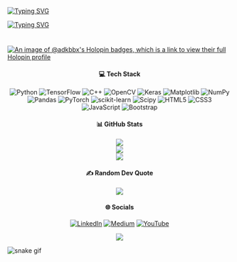 

[![Typing SVG](https://readme-typing-svg.demolab.com?font=Fira+Code&weight=600&duration=1&pause=1000&color=FFD83D&background=FFFFFF00&center=true&repeat=false&random=true&width=435&lines=Akshay+Dilip+Kumar)](https://git.io/typing-svg)

[![Typing SVG](https://readme-typing-svg.demolab.com?font=Fira+Code&duration=4999&pause=1000&color=FFD83D&background=FFFFFF00&center=true&random=false&width=435&lines=----+Machine-Learning-Engineer+----;Nice+to+meet+you!+%F0%9F%91%8B)](https://git.io/typing-svg)


#

[![An image of @adkbbx's Holopin badges, which is a link to view their full Holopin profile](https://holopin.me/adkbbx)](https://holopin.io/@adkbbx)

<div align="center">


#### 💻 Tech Stack
![Python](https://img.shields.io/badge/python-3670A0?style=for-the-badge&logo=python&logoColor=ffdd54) 
![TensorFlow](https://img.shields.io/badge/TensorFlow-%23FF6F00.svg?style=for-the-badge&logo=TensorFlow&logoColor=white)
![C++](https://img.shields.io/badge/c++-%2300599C.svg?style=for-the-badge&logo=c%2B%2B&logoColor=white) 
![OpenCV](https://img.shields.io/badge/opencv-%23white.svg?style=for-the-badge&logo=opencv&logoColor=white) 
![Keras](https://img.shields.io/badge/Keras-%23D00000.svg?style=for-the-badge&logo=Keras&logoColor=white) 
![Matplotlib](https://img.shields.io/badge/Matplotlib-%23ffffff.svg?style=for-the-badge&logo=Matplotlib&logoColor=black) 
![NumPy](https://img.shields.io/badge/numpy-%23013243.svg?style=for-the-badge&logo=numpy&logoColor=white) 
![Pandas](https://img.shields.io/badge/pandas-%23150458.svg?style=for-the-badge&logo=pandas&logoColor=white) 
![PyTorch](https://img.shields.io/badge/PyTorch-%23EE4C2C.svg?style=for-the-badge&logo=PyTorch&logoColor=white) 
![scikit-learn](https://img.shields.io/badge/scikit--learn-%23F7931E.svg?style=for-the-badge&logo=scikit-learn&logoColor=white) 
![Scipy](https://img.shields.io/badge/SciPy-%230C55A5.svg?style=for-the-badge&logo=scipy&logoColor=%white) 
![HTML5](https://img.shields.io/badge/html5-%23E34F26.svg?style=for-the-badge&logo=html5&logoColor=white) 
![CSS3](https://img.shields.io/badge/css3-%231572B6.svg?style=for-the-badge&logo=css3&logoColor=white) 
![JavaScript](https://img.shields.io/badge/javascript-%23323330.svg?style=for-the-badge&logo=javascript&logoColor=%23F7DF1E) 
![Bootstrap](https://img.shields.io/badge/bootstrap-%238511FA.svg?style=for-the-badge&logo=bootstrap&logoColor=white) 
</div>

<div align="center">
  
#### 📊 GitHub Stats
![](https://github-readme-stats.vercel.app/api?username=adkbbx&theme=dark&hide_border=false&include_all_commits=true&count_private=true)<br/>
![](https://github-readme-streak-stats.herokuapp.com/?user=adkbbx&theme=dark&hide_border=false)<br/>
![](https://github-readme-stats.vercel.app/api/top-langs/?username=adkbbx&theme=dark&hide_border=false&include_all_commits=true&count_private=true&layout=compact)
</div>

<div align="center">
  
#### ✍️ Random Dev Quote
![](https://quotes-github-readme.vercel.app/api?type=horizontal&theme=dark)
</div>


<div align="center">
  
#### 🌐 Socials
[![LinkedIn](https://img.shields.io/badge/LinkedIn-%230077B5.svg?logo=linkedin&logoColor=white)](https://linkedin.com/in/akshaydilipkumar) [![Medium](https://img.shields.io/badge/Medium-12100E?logo=medium&logoColor=white)](https://medium.com/@@akshaydilipkumar) [![YouTube](https://img.shields.io/badge/YouTube-%23FF0000.svg?logo=YouTube&logoColor=white)](https://youtube.com/@AkshayDilipKumar) 
</div>

<div align="center">
  
[![](https://visitcount.itsvg.in/api?id=adkbbx&icon=0&color=0)](https://visitcount.itsvg.in)
</div>


![snake gif](https://github.com/adkbbx/adkbbx/blob/output/github-contribution-grid-snake.gif)
